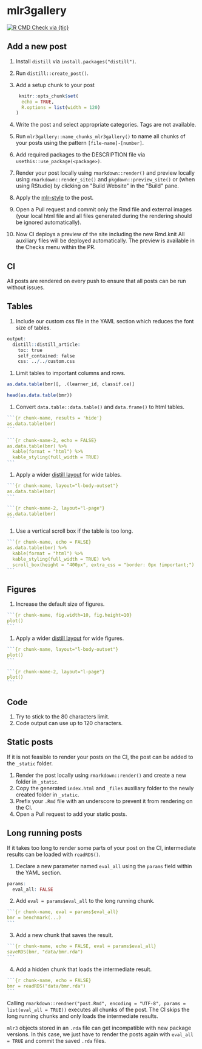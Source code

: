 # mlr3gallery

<!-- badges: start -->
[![R CMD Check via {tic}](https://github.com/mlr-org/mlr3gallery/workflows/tic/badge.svg?branch=main)](https://github.com/mlr-org/mlr3gallery/actions)
<!-- badges: end -->

## Add a new post

1. Install `distill` via `install.packages("distill")`.
1. Run `distill::create_post()`.
1. Add a setup chunk to your post

   ````r
    knitr::opts_chunk$set(
     echo = TRUE,
     R.options = list(width = 120)
   )
   ````
1. Write the post and select appropriate categories. Tags are not available.
1. Run `mlr3gallery::name_chunks_mlr3gallery()` to name all chunks of your posts using the pattern `[file-name]-[number]`.
1. Add required packages to the DESCRIPTION file via `usethis::use_package(<package>)`.
1. Render your post locally using `rmarkdown::render()` and preview locally using `rmarkdown::render_site()` and `pkgdown::preview_site()` or (when using RStudio) by clicking on "Build Website" in the "Build" pane.
1. Apply the [mlr-style](https://github.com/mlr-org/mlr3/wiki/Style-Guide#styler-mlr-style) to the post.
1. Open a Pull request and commit only the Rmd file and external images (your local html file and all files generated during the rendering should be ignored automatically).
1. Now CI deploys a preview of the site including the new Rmd.knit
   All auxiliary files will be deployed automatically.
   The preview is available in the Checks menu within the PR.

## CI

All posts are rendered on every push to ensure that all posts can be run without issues.

## Tables

1. Include our custom css file in the YAML section which reduces the font size of tables.

```r
output:
  distill::distill_article:
    toc: true
    self_contained: false
    css: ../../custom.css
```

1. Limit tables to important columns and rows.

```r
as.data.table(bmr)[, .(learner_id, classif.ce)]

head(as.data.table(bmr))
```


1. Convert `data.table::data.table()` and `data.frame()` to html tables.


````r
```{r chunk-name, results = 'hide'}
as.data.table(bmr)
```

```{r chunk-name-2, echo = FALSE}
as.data.table(bmr) %>%
  kable(format = "html") %>%
  kable_styling(full_width = TRUE)
```
````

1. Apply a wider [distill layout](https://rstudio.github.io/distill/figures.html) for wide tables.


````r
```{r chunk-name, layout="l-body-outset"}
as.data.table(bmr)
```

```{r chunk-name-2, layout="l-page"}
as.data.table(bmr)
```
````

1. Use a vertical scroll box if the table is too long.

````r
```{r chunk-name, echo = FALSE}
as.data.table(bmr) %>%
  kable(format = "html") %>%
  kable_styling(full_width = TRUE) %>%
  scroll_box(height = "400px", extra_css = "border: 0px !important;")
```
````

## Figures

1. Increase the default size of figures.

````r
```{r chunk-name, fig.width=10, fig.height=10}
plot()
```
````

1. Apply a wider [distill layout](https://rstudio.github.io/distill/figures.html) for wide figures.


````r
```{r chunk-name, layout="l-body-outset"}
plot()
```

```{r chunk-name-2, layout="l-page"}
plot()
```
````

## Code

1. Try to stick to the 80 characters limit.
1. Code output can use up to 120 characters.

## Static posts

If it is not feasible to render your posts on the CI, the post can be added to the `_static` folder.

1. Render the post locally using `rmarkdown::render()` and create a new folder in `_static`.
1. Copy the generated `index.html` and `_files` auxiliary folder to the newly created folder in `_static`.
1. Prefix your `.Rmd` file with an underscore to prevent it from rendering on the CI.
1. Open a Pull request to add your static posts.

## Long running posts

If it takes too long to render some parts of your post on the CI, intermediate results can be loaded with `readRDS()`.

1. Declare a new parameter named `eval_all` using the `params` field within the YAML section.

```r
params:
  eval_all: FALSE
```

2. Add `eval = params$eval_all` to the long running chunk.

````r
```{r chunk-name, eval = params$eval_all}
bmr = benchmark(...)
```
````

3. Add a new chunk that saves the result.

````r
```{r chunk-name, echo = FALSE, eval = params$eval_all}
saveRDS(bmr, "data/bmr.rda")
```
````

4. Add a hidden chunk that loads the intermediate result.

````r
```{r chunk-name, echo = FALSE}
bmr = readRDS("data/bmr.rda")
```
````

Calling `rmarkdown::rendner("post.Rmd", encoding = "UTF-8", params = list(eval_all = TRUE))` executes all chunks of the post.
The CI skips the long running chunks and only loads the intermediate results.

`mlr3` objects stored in an `.rda` file can get incompatible with new package versions.
In this case, we just have to render the posts again with `eval_all = TRUE` and commit the saved `.rda` files.

